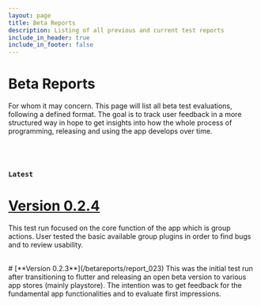 ```yaml
---
layout: page
title: Beta Reports
description: Listing of all previous and current test reports
include_in_header: true
include_in_footer: false
---
```


# Beta Reports
For whom it may concern. This page will list all beta test evaluations, following a defined format. The goal is to
track user feedback in a more structured way in hope to get insights into how the whole process of programming, releasing and using the app
develops over time.

<br>
<br>

<!-- ### `Active` -->
### `Latest`
# [**Version 0.2.4**](/betareports/report_024)
This test run focused on the core function of the app which is group actions. User tested the basic available group plugins in order to
find bugs and to review usability.

<br>
# [**Version 0.2.3**](/betareports/report_023)
This was the initial test run after transitioning to flutter and releasing an open beta version to various app stores (mainly playstore). The intention was to
get feedback for the fundamental app functionalities and to evaluate first impressions.


<br>

<!--
# [**Version X.X.X**](/betareports/report_xxx)
This was the initial test run after releasing an open beta version to various app stores (mainly playstore). The intention was to
get feedback for the fundamental app functionalities and to evaluate first impressions.
-->
